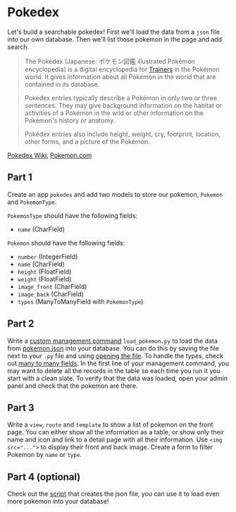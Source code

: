 

# Pokedex

Let's build a searchable pokedex! First we'll load the data from a `json` file into our own database. Then we'll list those pokemon in the page and add search.

> The Pokédex (Japanese: ポケモン図鑑 illustrated Pokémon encyclopedia) is a digital encyclopedia for [Trainers](https://bulbapedia.bulbagarden.net/wiki/Pok%C3%A9mon_Trainer) in the Pokémon world. It gives information about all Pokémon in the world that are contained in its database. 
>
>Pokédex entries typically describe a Pokémon in only two or three sentences. They may give background information on the habitat or activities of a Pokémon in the wild or other information on the Pokémon's history or anatomy. 
>
>Pokédex entries also include height, weight, cry, footprint, location, other forms, and a picture of the Pokémon.

[Pokedex Wiki](https://bulbapedia.bulbagarden.net/wiki/Pok%C3%A9dex), [Pokemon.com](https://www.pokemon.com/us/pokedex/)

## Part 1

Create an app `pokedex` and add two models to store our pokemon, `Pokemon` and `PokemonType`.

`PokemonType` should have the following fields:
- `name` (CharField)

`Pokemon` should have the following fields:
- `number` (IntegerField)
- `name` (CharField)
- `height` (FloatField)
- `weight` (FloatField)
- `image_front` (CharField)
- `image_back` (CharField)
- `types` (ManyToManyField with `PokemonType`)

## Part 2

Write a [custom management command](../docs/01%20Django%20Overview.md#custom-management-commands) `load_pokemon.py` to load the data from [pokemon.json](./pokemon.json) into your database. You can do this by saving the file next to your `.py` file and using [opening the file](../../1%20Python/10%20Dictionaries/13%20File%20IO.md). To handle the types, check out [many to many fields](../docs/06%20Models.md#many-to-many). In the first line of your management command, you may want to delete all the records in the table so each time you run it you start with a clean slate. To verify that the data was loaded, open your admin panel and check that the pokemon are there.

## Part 3

Write a `view`, `route` and `template` to show a list of pokemon on the front page. You can either show all the information as a table, or show only their name and icon and link to a detail page with all their information. Use `<img src="...">` to display their front and back image. Create a form to filter Pokemon by `name` or `type`.

## Part 4 (optional)

Check out the [script](./load_pokemon.py) that creates the json file, you can use it to load even more pokemon into your database!

